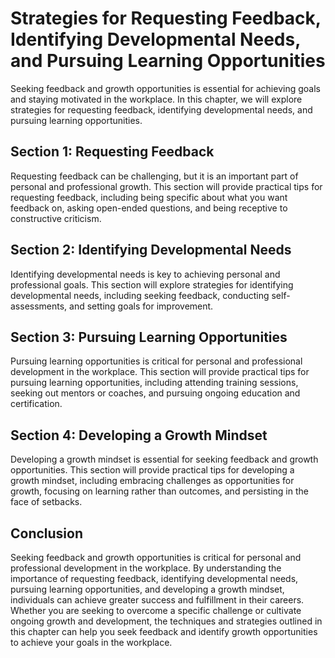 Strategies for Requesting Feedback, Identifying Developmental Needs, and Pursuing Learning Opportunities
==============================================================================================================================================================

Seeking feedback and growth opportunities is essential for achieving goals and staying motivated in the workplace. In this chapter, we will explore strategies for requesting feedback, identifying developmental needs, and pursuing learning opportunities.

Section 1: Requesting Feedback
------------------------------

Requesting feedback can be challenging, but it is an important part of personal and professional growth. This section will provide practical tips for requesting feedback, including being specific about what you want feedback on, asking open-ended questions, and being receptive to constructive criticism.

Section 2: Identifying Developmental Needs
------------------------------------------

Identifying developmental needs is key to achieving personal and professional goals. This section will explore strategies for identifying developmental needs, including seeking feedback, conducting self-assessments, and setting goals for improvement.

Section 3: Pursuing Learning Opportunities
------------------------------------------

Pursuing learning opportunities is critical for personal and professional development in the workplace. This section will provide practical tips for pursuing learning opportunities, including attending training sessions, seeking out mentors or coaches, and pursuing ongoing education and certification.

Section 4: Developing a Growth Mindset
--------------------------------------

Developing a growth mindset is essential for seeking feedback and growth opportunities. This section will provide practical tips for developing a growth mindset, including embracing challenges as opportunities for growth, focusing on learning rather than outcomes, and persisting in the face of setbacks.

Conclusion
----------

Seeking feedback and growth opportunities is critical for personal and professional development in the workplace. By understanding the importance of requesting feedback, identifying developmental needs, pursuing learning opportunities, and developing a growth mindset, individuals can achieve greater success and fulfillment in their careers. Whether you are seeking to overcome a specific challenge or cultivate ongoing growth and development, the techniques and strategies outlined in this chapter can help you seek feedback and identify growth opportunities to achieve your goals in the workplace.
